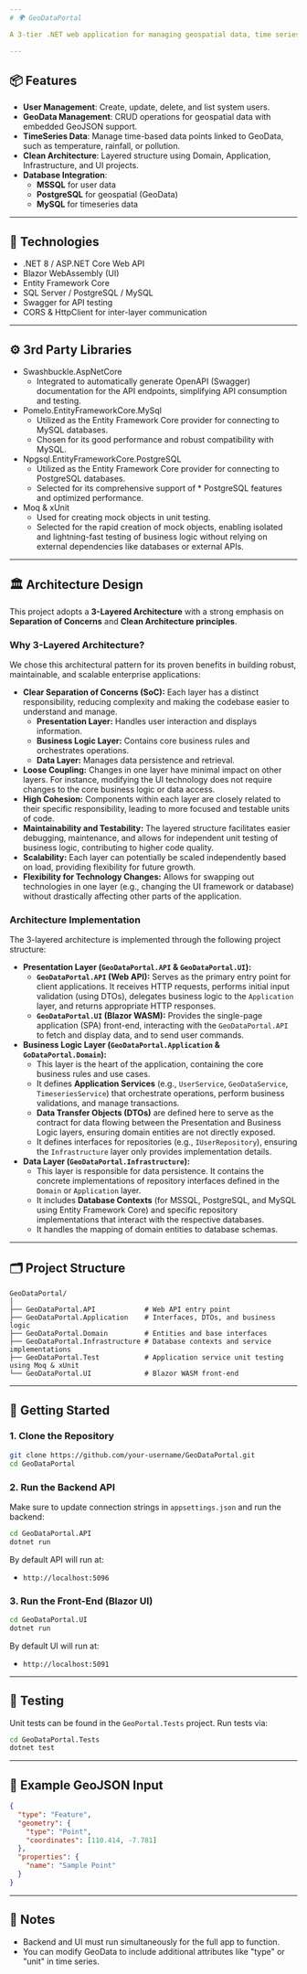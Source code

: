 ```yaml
---
# 🌍 GeoDataPortal

A 3-tier .NET web application for managing geospatial data, time series records, and user management.

---
```

## 📦 Features

* **User Management**: Create, update, delete, and list system users.
* **GeoData Management**: CRUD operations for geospatial data with embedded GeoJSON support.
* **TimeSeries Data**: Manage time-based data points linked to GeoData, such as temperature, rainfall, or pollution.
* **Clean Architecture**: Layered structure using Domain, Application, Infrastructure, and UI projects.
* **Database Integration**:
    * **MSSQL** for user data
    * **PostgreSQL** for geospatial (GeoData)
    * **MySQL** for timeseries data

---
## 🧱 Technologies

* .NET 8 / ASP.NET Core Web API
* Blazor WebAssembly (UI)
* Entity Framework Core
* SQL Server / PostgreSQL / MySQL
* Swagger for API testing
* CORS & HttpClient for inter-layer communication

---
## ⚙️ 3rd Party Libraries

* Swashbuckle.AspNetCore
    * Integrated to automatically generate OpenAPI (Swagger) documentation for the API endpoints, simplifying API consumption and testing.
* Pomelo.EntityFrameworkCore.MySql
    * Utilized as the Entity Framework Core provider for connecting to MySQL databases. 
    * Chosen for its good performance and robust compatibility with MySQL.
* Npgsql.EntityFrameworkCore.PostgreSQL 
    * Utilized as the Entity Framework Core provider for connecting to PostgreSQL databases. 
    * Selected for its comprehensive support of * PostgreSQL features and optimized performance.
* Moq & xUnit 
    * Used for creating mock objects in unit testing. 
    * Selected for the rapid creation of mock objects, enabling isolated and lightning-fast testing of business logic without relying on external dependencies like databases or external APIs.

---
## 🏛️ Architecture Design

This project adopts a **3-Layered Architecture** with a strong emphasis on **Separation of Concerns** and **Clean Architecture principles**.

### Why 3-Layered Architecture?

We chose this architectural pattern for its proven benefits in building robust, maintainable, and scalable enterprise applications:

* **Clear Separation of Concerns (SoC):** Each layer has a distinct responsibility, reducing complexity and making the codebase easier to understand and manage.
    * **Presentation Layer:** Handles user interaction and displays information.
    * **Business Logic Layer:** Contains core business rules and orchestrates operations.
    * **Data Layer:** Manages data persistence and retrieval.
* **Loose Coupling:** Changes in one layer have minimal impact on other layers. For instance, modifying the UI technology does not require changes to the core business logic or data access.
* **High Cohesion:** Components within each layer are closely related to their specific responsibility, leading to more focused and testable units of code.
* **Maintainability and Testability:** The layered structure facilitates easier debugging, maintenance, and allows for independent unit testing of business logic, contributing to higher code quality.
* **Scalability:** Each layer can potentially be scaled independently based on load, providing flexibility for future growth.
* **Flexibility for Technology Changes:** Allows for swapping out technologies in one layer (e.g., changing the UI framework or database) without drastically affecting other parts of the application.

### Architecture Implementation

The 3-layered architecture is implemented through the following project structure:

* **Presentation Layer (`GeoDataPortal.API` & `GeoDataPortal.UI`):**
    * **`GeoDataPortal.API` (Web API):** Serves as the primary entry point for client applications. It receives HTTP requests, performs initial input validation (using DTOs), delegates business logic to the `Application` layer, and returns appropriate HTTP responses.
    * **`GeoDataPortal.UI` (Blazor WASM):** Provides the single-page application (SPA) front-end, interacting with the `GeoDataPortal.API` to fetch and display data, and to send user commands.
* **Business Logic Layer (`GeoDataPortal.Application` & `GoDataPortal.Domain`):**
    * This layer is the heart of the application, containing the core business rules and use cases.
    * It defines **Application Services** (e.g., `UserService`, `GeoDataService`, `TimeseriesService`) that orchestrate operations, perform business validations, and manage transactions.
    * **Data Transfer Objects (DTOs)** are defined here to serve as the contract for data flowing between the Presentation and Business Logic layers, ensuring domain entities are not directly exposed.
    * It defines interfaces for repositories (e.g., `IUserRepository`), ensuring the `Infrastructure` layer only provides implementation details.
* **Data Layer (`GeoDataPortal.Infrastructure`):**
    * This layer is responsible for data persistence. It contains the concrete implementations of repository interfaces defined in the `Domain` or `Application` layer.
    * It includes **Database Contexts** (for MSSQL, PostgreSQL, and MySQL using Entity Framework Core) and specific repository implementations that interact with the respective databases.
    * It handles the mapping of domain entities to database schemas.

---
## 🗂️ Project Structure

```
GeoDataPortal/
│
├── GeoDataPortal.API            # Web API entry point
├── GeoDataPortal.Application    # Interfaces, DTOs, and business logic
├── GeoDataPortal.Domain         # Entities and base interfaces
├── GeoDataPortal.Infrastructure # Database contexts and service implementations
├── GeoDataPortal.Test           # Application service unit testing using Moq & xUnit
└── GeoDataPortal.UI             # Blazor WASM front-end
```

---
## 🚀 Getting Started

### 1. Clone the Repository

```bash
git clone https://github.com/your-username/GeoDataPortal.git
cd GeoDataPortal
```

### 2. Run the Backend API

Make sure to update connection strings in `appsettings.json` and run the backend:

```bash
cd GeoDataPortal.API
dotnet run
```

By default API will run at:

* `http://localhost:5096`

### 3. Run the Front-End (Blazor UI)

```bash
cd GeoDataPortal.UI
dotnet run
```

By default UI will run at:

* `http://localhost:5091`

---
## 🧪 Testing

Unit tests can be found in the `GeoPortal.Tests` project. Run tests via:

```bash
cd GeoDataPortal.Tests
dotnet test
```

---
## 📝 Example GeoJSON Input

```json
{
  "type": "Feature",
  "geometry": {
    "type": "Point",
    "coordinates": [110.414, -7.781]
  },
  "properties": {
    "name": "Sample Point"
  }
}
```

---
## 📌 Notes

* Backend and UI must run simultaneously for the full app to function.
* You can modify GeoData to include additional attributes like "type" or "unit" in time series.